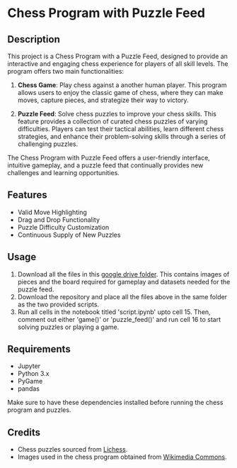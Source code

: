 # Chess Program with Puzzle Feed

## Description
This project is a Chess Program with a Puzzle Feed, designed to provide an interactive and engaging chess experience for players of all skill levels. The program offers two main functionalities:

1. **Chess Game**: Play chess against a another human player. This program allows users to enjoy the classic game of chess, where they can make moves, capture pieces, and strategize their way to victory.

2. **Puzzle Feed**: Solve chess puzzles to improve your chess skills. This feature provides a collection of curated chess puzzles of varying difficulties. Players can test their tactical abilities, learn different chess strategies, and enhance their problem-solving skills through a series of challenging puzzles.

The Chess Program with Puzzle Feed offers a user-friendly interface, intuitive gameplay, and a puzzle feed that continually provides new challenges and learning opportunities.

## Features

- Valid Move Highlighting
- Drag and Drop Functionality
- Puzzle Difficulty Customization
- Continuous Supply of New Puzzles

## Usage

1. Download all the files in this [google drive folder](https://drive.google.com/drive/folders/1nWthTefxOHjWL8pTfBJ7G7tE94uXhedi?usp=sharing). This contains images of pieces and the board required for gameplay and datasets needed for the puzzle feed.
2. Download the repository and place all the files above in the same folder as the two provided scripts.
3. Run all cells in the notebook titled 'script.ipynb' upto cell 15. Then, comment out either 'game()' or 'puzzle_feed()' and run cell 16 to start solving puzzles or playing a game.

## Requirements

- Jupyter
- Python 3.x
- PyGame
- pandas

Make sure to have these dependencies installed before running the chess program and puzzles.

## Credits

- Chess puzzles sourced from [Lichess](https://database.lichess.org/).
- Images used in the chess program obtained from [Wikimedia Commons](https://commons.wikimedia.org/wiki/Category:SVG_chess_pieces).
